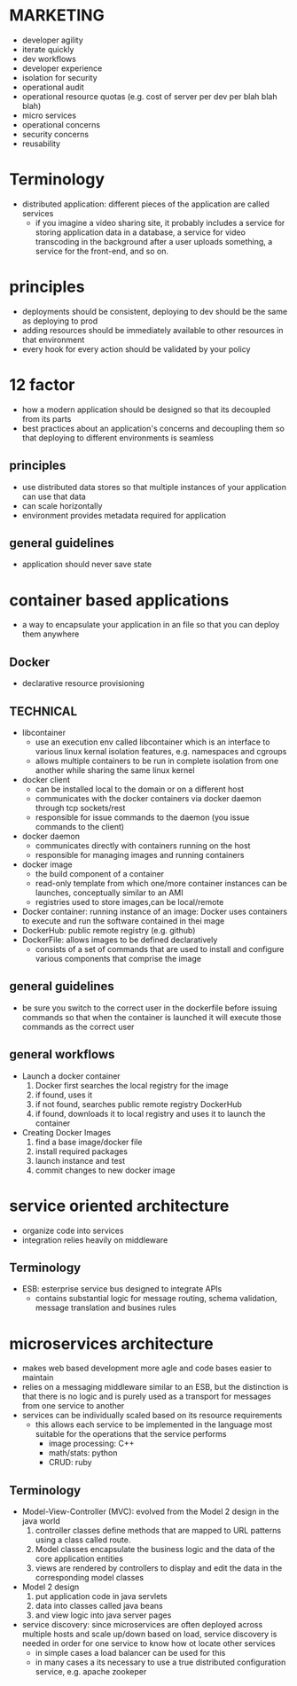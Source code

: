 # MARKETING
  - developer agility
  - iterate quickly
  - dev workflows
  - developer experience
  - isolation for security
  - operational audit
  - operational resource quotas (e.g. cost of server per dev per blah blah blah)
  - micro services
  - operational concerns
  - security concerns
  - reusability

# Terminology
  - distributed application: different pieces of the application are called services
    - if you imagine a video sharing site, it probably includes a service for storing application data in a database, a service for video transcoding in the background after a user uploads something, a service for the front-end, and so on.
# principles
  - deployments should be consistent, deploying to dev should be the same as deploying to prod
  - adding resources should be immediately available to other resources in that environment
  - every hook for every action should be validated by your policy

# 12 factor
  - how a modern application should be designed so that its decoupled from its parts
  - best practices about an application's concerns and decoupling them so that deploying to different environments is seamless
## principles
  - use distributed data stores so that multiple instances of your application can use that data
  - can scale horizontally
  - environment provides metadata required for application
## general guidelines
  - application should never save state

# container based applications
  - a way to encapsulate your application in an file so that you can deploy them anywhere
## Docker
  - declarative resource provisioning
## TECHNICAL
  - libcontainer
    - use an execution env called libcontainer which is an interface to various linux kernal isolation features, e.g. namespaces and cgroups
    - allows multiple containers to be run in complete isolation from one another while sharing the same linux kernel
  - docker client
    - can be installed local to the domain or on a different host
    - communicates with the docker containers via docker daemon through tcp sockets/rest
    - responsible for issue commands to the daemon (you issue commands to the client)
  - docker daemon
    - communicates directly with containers running on the host
    - responsible for managing images and running containers
  - docker image
    - the build component of a container
    - read-only template from which one/more container instances can be launches, conceptually similar to an AMI
    - registries used to store images,can be local/remote
  - Docker container: running instance of an image: Docker uses containers to execute and run the software contained in thei mage
  - DockerHub: public remote registry (e.g. github)
  - DockerFile: allows images to be defined declaratively
    - consists of a set of commands that are used to install and configure various components that comprise the image
## general guidelines
  - be sure you switch to the correct user in the dockerfile before  issuing commands so that when the container is launched it will execute those commands as the correct user
## general workflows
  - Launch a docker container
    1. Docker first searches the local registry for the image
    2. if found, uses it
    3. if not found, searches public remote registry DockerHub
    4. if found, downloads it to local registry and uses it to launch the container
  - Creating Docker Images
    1. find a base image/docker file
    2. install required packages
    3. launch instance and test
    4. commit changes to new docker image

# service oriented architecture
  - organize code into services
  - integration relies heavily on middleware
## Terminology
  - ESB: esterprise service bus designed to integrate APIs
    - contains substantial logic for message routing, schema validation, message translation and busines rules
# microservices architecture
  - makes web based development more agle and code bases easier to maintain
  - relies on a messaging middleware similar to an ESB, but the distinction is that there is no logic and is purely used as a transport for messages from one service to another
  - services can be individually scaled based on its resource requirements
    - this allows each service to be implemented in the language most suitable for the operations that the service performs
      - image processing: C++
      - math/stats: python
      - CRUD: ruby
## Terminology
  - Model-View-Controller (MVC): evolved from the Model 2 design in the java world
    1. controller classes define methods that are mapped to URL patterns using a class called route.
    2. Model classes encapsulate the business logic and the data of the core application entities
    3. views are rendered by controllers  to display and edit the data in the corresponding model classes
  - Model 2 design
    1. put application code in java servlets
    2. data into classes called java beans
    3. and view logic into java server pages
  - service discovery: since microservices are often deployed across multiple hosts and scale up/down based on load, service discovery is needed in order for one service to know how ot locate other services
    - in simple cases a load balancer can be used for this
    - in many cases a its necessary to use a true distributed configuration service, e.g. apache zookeper
